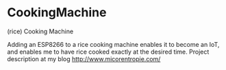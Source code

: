 # CookingMachine
(rice) Cooking Machine

Adding an ESP8266 to a rice cooking machine enables it to become an IoT, and enables me to have rice cooked exactly at the desired time.
Project description at my blog http://www.micorentropie.com/

